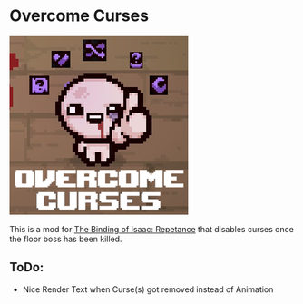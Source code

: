# Overcome Curses

![Mod Banner](OvercomeCurses.png)

This is a mod for [The Binding of Isaac: Repetance](https://store.steampowered.com/app/1426300/The_Binding_of_Isaac_Repentance/) that disables curses once the floor boss has been killed.

## ToDo:

* Nice Render Text when Curse(s) got removed instead of Animation
